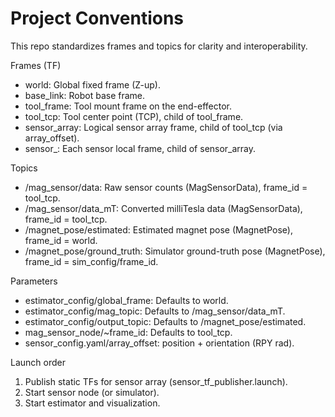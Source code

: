 # Project Conventions

This repo standardizes frames and topics for clarity and interoperability.

Frames (TF)
- world: Global fixed frame (Z-up).
- base_link: Robot base frame.
- tool_frame: Tool mount frame on the end-effector.
- tool_tcp: Tool center point (TCP), child of tool_frame.
- sensor_array: Logical sensor array frame, child of tool_tcp (via array_offset).
- sensor_<id>: Each sensor local frame, child of sensor_array.

Topics
- /mag_sensor/data: Raw sensor counts (MagSensorData), frame_id = tool_tcp.
- /mag_sensor/data_mT: Converted milliTesla data (MagSensorData), frame_id = tool_tcp.
- /magnet_pose/estimated: Estimated magnet pose (MagnetPose), frame_id = world.
- /magnet_pose/ground_truth: Simulator ground-truth pose (MagnetPose), frame_id = sim_config/frame_id.

Parameters
- estimator_config/global_frame: Defaults to world.
- estimator_config/mag_topic: Defaults to /mag_sensor/data_mT.
- estimator_config/output_topic: Defaults to /magnet_pose/estimated.
- mag_sensor_node/~frame_id: Defaults to tool_tcp.
- sensor_config.yaml/array_offset: position + orientation (RPY rad).

Launch order
1) Publish static TFs for sensor array (sensor_tf_publisher.launch).
2) Start sensor node (or simulator).
3) Start estimator and visualization.
